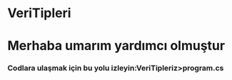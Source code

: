# VeriTipleri
<h1> Merhaba umarım yardımcı olmuştur </h1>
<h3>Codlara ulaşmak için bu yolu izleyin:VeriTipleriz>program.cs</h3>
